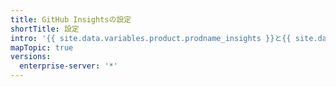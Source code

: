 ```yaml
---
title: GitHub Insightsの設定
shortTitle: 設定
intro: '{{ site.data.variables.product.prodname_insights }}と{{ site.data.variables.product.prodname_enterprise }}の間の接続を管理し、{{ site.data.variables.product.prodname_insights }}ユーザの権限を管理できます。'
mapTopic: true
versions:
  enterprise-server: '*'
---
```


